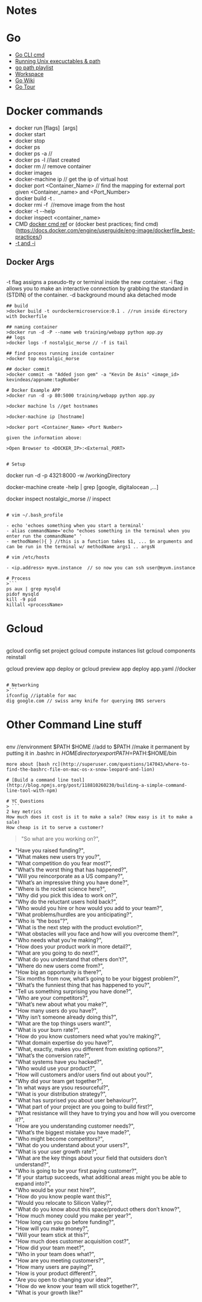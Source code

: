 # Notes

# Go
- [Go CLI cmd](https://golang.org/cmd/go/)
- [Running Unix execuctables & path](http://stackoverflow.com/questions/15080835/running-an-executable-in-mac-terminal)
- [go path playlist](https://www.youtube.com/watch?v=M2TTpIi62PQ&index=9&list=PLSak_q1UXfPpqIlNiyBhFQLMUvbkeWM7F)
- [Workspace](https://golang.org/doc/code.html#Workspaces)
- [Go Wiki](https://github.com/golang/go/wiki/Learn)
- [Go Tour](https://tour.golang.org/basics/1)

# Docker commands

- docker run [flags] <image> [args]
- docker start
- docker stop
- docker ps
- docker ps -a //
- docker ps -l //last created
- docker rm // remove container
- docker images
- docker-machine ip // get the ip of virtual host
- docker port <Container_Name> <Port Number> // find the mapping for external port given <Container_name> and <Port_Number>
- docker build -t <new-image-name> . 
- docker rmi -f <img or name> //remove image from the host
- docker -t --help 
- docker inspect <container_name>
- CMD [docker cmd ref](https://docs.docker.com/engine/reference/builder/#cmd) or (docker best practices; find cmd)(https://docs.docker.com/engine/userguide/eng-image/dockerfile_best-practices/)
- [-t and -i](https://coreos.com/os/docs/latest/getting-started-with-docker.html)

## Docker Args
> ```
-t  flag assigns a pseudo-tty or terminal inside the new container.
-i  flag allows you to make an interactive connection by grabbing the standard in (STDIN) of the container.
-d  background mound aka detached mode
```
## build
>docker build -t ourdockermicroservice:0.1 . //run inside directory with Dockerfile

## naming container
>docker run -d -P --name web training/webapp python app.py
## logs
>docker logs -f nostalgic_morse // -f is tail

## find process running inside container
>docker top nostalgic_morse

## docker commit
>docker commit -m "Added json gem" -a "Kevin De Asis" <image_id> kevindeas/appname:tagNumber

# Docker Example APP
>docker run -d -p 80:5000 training/webapp python app.py

>docker machine ls //get hostnames

>docker-machine ip [hostname]

>docker port <Container_Name> <Port Number>

given the information above:

>Open Browser to <DOCKER_IP>:<External_PORT>


# Setup
```
docker run -d -p 4321:8000 -w /workingDirectory

docker-machine create -help | grep [google, digitalocean ,...]

docker inspect nostalgic_morse // inspect
```

# vim ~/.bash_profile 

- echo 'echoes something when you start a terminal'
- alias commandName='echo "echoes something in the terminal when you enter run the commandName" '
- methodName(){ } //this is a function takes $1, ... $n arguments and can be run in the terminal w/ methodName args1 .. argsN

# vim /etc/hosts

- <ip.address> myvm.instance  // so now you can ssh user@myvm.instance

# Process
>```
ps aux | grep mysqld
pidof mysqld
kill -9 pid
killall <processName>
```
# Gcloud
>```
gcloud config set project <project-id>
gcloud compute instances list
gcloud components reinstall

gcloud preview app deploy
or gcloud preview app deploy app.yaml //docker

```

# Networking
>```
ifconfig //iptable for mac
dig google.com // swiss army knife for querying DNS servers
```

# Other Command Line stuff
>```
env //environment
$PATH
$HOME
//add to $PATH
//make it permanent by putting it in .bashrc in $HOME directory
export PATH=$PATH:$HOME/bin
```
more about [bash rc](http://superuser.com/questions/147043/where-to-find-the-bashrc-file-on-mac-os-x-snow-leopard-and-lion)

# [Build a command line tool](http://blog.npmjs.org/post/118810260230/building-a-simple-command-line-tool-with-npm)

# YC Questions
> ```
2 key metrics
How much does it cost is it to make a sale? (How easy is it to make a sale)
How cheap is it to serve a customer?
```

>"So what are you working on?",
  - "Have you raised funding?",
  - "What makes new users try you?",
  - "What competition do you fear most?",
  - "What’s the worst thing that has happened?",
  - "Will you reincorporate as a US company?",
  - "What’s an impressive thing you have done?",
  - "Where is the rocket science here?",
  - "Why did you pick this idea to work on?",
  - "Why do the reluctant users hold back?",
  - "Who would you hire or how would you add to your team?",
  - "What problems/hurdles are you anticipating?",
  - "Who is “the boss”?",
  - "What is the next step with the product evolution?",
  - "What obstacles will you face and how will you overcome them?",
  - "Who needs what you’re making?",
  - "How does your product work in more detail?",
  - "What are you going to do next?",
  - "What do you understand that others don’t?",
  - "Where do new users come from?",
  - "How big an opportunity is there?",
  - "Six months from now, what’s going to be your biggest problem?",
  - "What’s the funniest thing that has happened to you?",
  - "Tell us something surprising you have done?",
  - "Who are your competitors?",
  - "What’s new about what you make?",
  - "How many users do you have?",
  - "Why isn’t someone already doing this?",
  - "What are the top things users want?",
  - "What is your burn rate?",
  - "How do you know customers need what you’re making?",
  - "What domain expertise do you have?",
  - "What, exactly, makes you different from existing options?",
  - "What’s the conversion rate?",
  - "What systems have you hacked?",
  - "Who would use your product?",
  - "How will customers and/or users find out about you?",
  - "Why did your team get together?",
  - "In what ways are ysou resourceful?",
  - "What is your distribution strategy?",
  - "What has surprised you about user behaviour?",
  - "What part of your project are you going to build first?",
  - "What resistance will they have to trying you and how will you overcome it?",
  - "How are you understanding customer needs?",
  - "What’s the biggest mistake you have made?",
  - "Who might become competitors?",
  - "What do you understand about your users?",
  - "What is your user growth rate?",
  - "What are the key things about your field that outsiders don’t understand?",
  - "Who is going to be your first paying customer?",
  - "If your startup succeeds, what additional areas might you be able to expand into?",
  - "Who would be your next hire?",
  - "How do you know people want this?",
  - "Would you relocate to Silicon Valley?",
  - "What do you know about this space/product others don’t know?",
  - "How much money could you make per year?",
  - "How long can you go before funding?",
  - "How will you make money?",
  - "Will your team stick at this?",
  - "How much does customer acquisition cost?",
  - "How did your team meet?",
  - "Who in your team does what?",
  - "How are you meeting customers?",
  - "How many users are paying?",
  - "How is your product different?",
  - "Are you open to changing your idea?",
  - "How do we know your team will stick together?",
  - "What is your growth like?"
